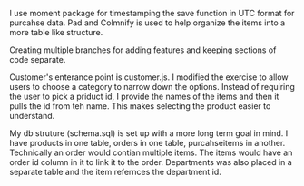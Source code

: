 I use moment package for timestamping the save function in UTC format for purcahse data. Pad and Colmnify is used to help organize the items into a more table like structure.  

Creating multiple branches for adding features and keeping sections of code separate.

Customer's enterance point is customer.js. I modified the exercise to allow users to choose a category to narrow down the options. Instead of requiring the user to pick a priduct id, I provide the names of the items and then  it pulls the id from teh name. This makes selecting the product easier to understand.

My db struture (schema.sql) is set up with a more long term goal in mind. I have products in one table, orders in one table, purcahseitems in another. Technically an order would contian multiple items. The items would have an order id column in it to link it to the order. Departments was also placed in a separate table and the item refernces the department id.
